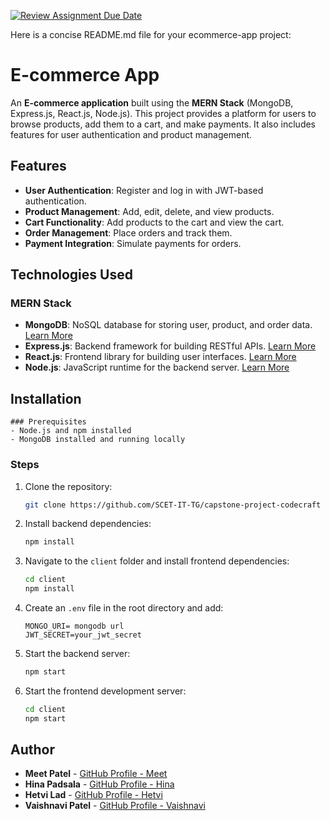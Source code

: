 [![Review Assignment Due Date](https://classroom.github.com/assets/deadline-readme-button-22041afd0340ce965d47ae6ef1cefeee28c7c493a6346c4f15d667ab976d596c.svg)](https://classroom.github.com/a/ToSp6n5_)

Here is a concise README.md file for your ecommerce-app project:


# E-commerce App

An **E-commerce application** built using the **MERN Stack** (MongoDB, Express.js, React.js, Node.js). This project provides a platform for users to browse products, add them to a cart, and make payments. It also includes features for user authentication and product management.

## Features

- **User Authentication**: Register and log in with JWT-based authentication.
- **Product Management**: Add, edit, delete, and view products.
- **Cart Functionality**: Add products to the cart and view the cart.
- **Order Management**: Place orders and track them.
- **Payment Integration**: Simulate payments for orders.

## Technologies Used

### MERN Stack
- **MongoDB**: NoSQL database for storing user, product, and order data. [Learn More](https://www.mongodb.com/docs/)
- **Express.js**: Backend framework for building RESTful APIs. [Learn More](https://expressjs.com/)
- **React.js**: Frontend library for building user interfaces. [Learn More](https://reactjs.org/docs/getting-started.html)
- **Node.js**: JavaScript runtime for the backend server. [Learn More](https://nodejs.org/en/docs/)


## Installation
```
### Prerequisites
- Node.js and npm installed
- MongoDB installed and running locally
```
### Steps
1. Clone the repository:
   ```bash
   git clone https://github.com/SCET-IT-TG/capstone-project-codecraft
   ```

2. Install backend dependencies:
   ```bash
   npm install
   ```

3. Navigate to the `client` folder and install frontend dependencies:
   ```bash
   cd client
   npm install
   ```

4. Create an `.env` file in the root directory and add:
   ```
   MONGO_URI= mongodb url
   JWT_SECRET=your_jwt_secret
   ```

5. Start the backend server:
   ```bash
   npm start
   ```

6. Start the frontend development server:
   ```bash
   cd client
   npm start
   ```
## Author

- **Meet Patel** - [GitHub Profile - Meet](https://github.com/meet41)
- **Hina Padsala** - [GitHub Profile - Hina](https://github.com/hina1555)
- **Hetvi Lad** - [GitHub Profile - Hetvi](https://github.com/hetvi1771)
- **Vaishnavi Patel** - [GitHub Profile - Vaishnavi](https://github.com/vaishnavi9512)
```
